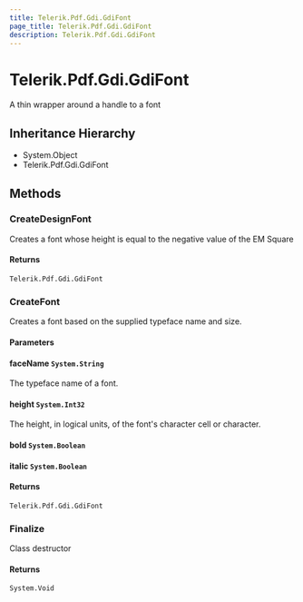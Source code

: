 ```yaml
---
title: Telerik.Pdf.Gdi.GdiFont
page_title: Telerik.Pdf.Gdi.GdiFont
description: Telerik.Pdf.Gdi.GdiFont
---
```


# Telerik.Pdf.Gdi.GdiFont

A thin wrapper around a handle to a font

## Inheritance Hierarchy

* System.Object
* Telerik.Pdf.Gdi.GdiFont

## Methods

###  CreateDesignFont

Creates a font whose height is equal to the negative value
                of the EM Square

#### Returns

`Telerik.Pdf.Gdi.GdiFont` 

###  CreateFont

Creates a font based on the supplied typeface name and size.

#### Parameters

#### faceName `System.String`

The typeface name of a font.

#### height `System.Int32`

The height, in logical units, of the font's character
                cell or character.

#### bold `System.Boolean`

#### italic `System.Boolean`

#### Returns

`Telerik.Pdf.Gdi.GdiFont` 

###  Finalize

Class destructor

#### Returns

`System.Void` 

